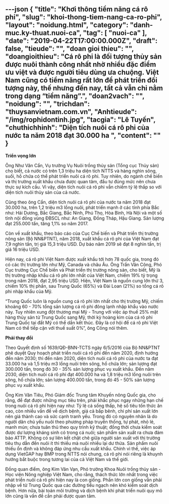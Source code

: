 ---json
{
    "title": "Khơi thông tiềm năng cá rô phi",
    "slug": "khoi-thong-tiem-nang-ca-ro-phi",
    "layout": "noidung.html",
    "category": "danh-muc.ky-thuat.nuoi-ca",
    "tag": [
        "nuoi-ca"
    ],
    "date": "2019-04-22T17:00:00.000Z",
    "draft": false,
    "tieude": "",
    "doan gioi thieu": "",
    "doangioithieu": "Cá rô phi là đối tượng thủy sản được nuôi thành công nhất nhờ nhiều đặc điểm ưu việt và được người tiêu dùng ưa chuộng. Việt Nam cũng có tiềm năng rất lớn để phát triển đối tượng này, thế nhưng đến nay, tất cả vẫn chỉ nằm trong dạng “tiềm năng”.",
    "doan2vach": "",
    "noidung": "",
    "trichdan": "thuysanvietnam.com.vn",
    "Anhtieude": "/img/rophidontinh.jpg",
    "tacgia": "Lê Tuyến",
    "chuthichhinh": "Diện tích nuôi cá rô phi của nước ta năm 2018 đạt 30.000 ha ",
    "__content__": ""
}
---
<p><strong>Triển vọng lớn</strong></p>

<p>&Ocirc;ng Như Văn Cẩn, Vụ trưởng Vụ Nu&ocirc;i trồng thủy sản (Tổng cục Thủy sản) cho biết, cả nước c&oacute; tr&ecirc;n 1,3 triệu ha diện t&iacute;ch NTTS v&agrave; h&agrave;ng ngh&igrave;n s&ocirc;ng, suối, hồ chứa c&oacute; thể ph&aacute;t triển nu&ocirc;i c&aacute; r&ocirc; phi. Tuy nhi&ecirc;n, do ng&agrave;nh chế biến v&agrave; thị trường xuất khẩu chưa được quan t&acirc;m, đầu tư đ&uacute;ng mức n&ecirc;n chưa thực sự k&iacute;ch cầu. V&igrave; vậy, diện t&iacute;ch nu&ocirc;i c&aacute; r&ocirc; phi vẫn chiếm tỷ lệ thấp so với diện t&iacute;ch nu&ocirc;i thủy sản của cả nước.</p>

<p>Cũng theo &ocirc;ng Cẩn, diện t&iacute;ch nu&ocirc;i c&aacute; r&ocirc; phi của nước ta năm 2018 đạt 30.000 ha, tr&ecirc;n 1,2 triệu m3 lồng nu&ocirc;i, ph&aacute;t triển mạnh ở c&aacute;c tỉnh ph&iacute;a Bắc như: Hải Dương, Bắc Giang, Bắc Ninh, Ph&uacute; Thọ, H&ograve;a B&igrave;nh, H&agrave; Nội v&agrave; một số tỉnh nội đồng v&ugrave;ng ĐBSCL như: An Giang, Đồng Th&aacute;p, Hậu Giang. Sản lượng đạt 255.000 tấn, tăng 1,1% so năm 2017.</p>

<p>C&ograve;n về xuất khẩu, theo b&aacute;o c&aacute;o của Cục Chế biến v&agrave; Ph&aacute;t triển thị trường n&ocirc;ng sản (Bộ NN&amp;PTNT), năm 2018, xuất khẩu c&aacute; r&ocirc; phi của Việt Nam đạt 7,9 ngh&igrave;n tấn, trị gi&aacute; 15,3 triệu USD. Dự b&aacute;o năm 2019 sẽ đạt 8 ngh&igrave;n tấn, trị gi&aacute; 16 triệu USD.</p>

<p>Hiện nay, c&aacute; r&ocirc; phi Việt Nam được xuất khẩu tới hơn 78 quốc gia, trong đ&oacute; c&oacute; c&aacute;c thị trường lớn như Mỹ, Canada v&agrave; ch&acirc;u &Acirc;u. &Ocirc;ng Trần Văn C&ocirc;ng, Ph&oacute; Cục trưởng Cục Chế biến v&agrave; Ph&aacute;t triển thị trường n&ocirc;ng sản, cho biết, Mỹ l&agrave; thị trường nhập khẩu c&aacute; r&ocirc; phi lớn nhất của Việt Nam, chiếm 19% tỷ trọng trong năm 2018, đạt 2,95 triệu USD. Hiện, Việt Nam l&agrave; nguồn cung lớn thứ 3, chiếm 10% thị phần, sau Trung Quốc (65%) v&agrave; Đ&agrave;i Loan (21%) so tổng c&aacute; r&ocirc; phi nhập khẩu của Mỹ.</p>

<p>&ldquo;Trung Quốc lu&ocirc;n l&agrave; nguồn cung c&aacute; r&ocirc; phi lớn nhất cho thị trường Mỹ, chiếm khoảng 60 - 70% tổng sản lượng c&aacute; r&ocirc; phi đ&ocirc;ng lạnh nhập khẩu v&agrave;o nước n&agrave;y. Tuy nhi&ecirc;n xung đột thương mại Mỹ - Trung với việc &aacute;p thuế 25% mặt h&agrave;ng thủy sản từ Trung Quốc sang Mỹ, thời kỳ ho&agrave;ng kim của c&aacute; r&ocirc; phi Trung Quốc tại đất Mỹ c&oacute; thể dần kết th&uacute;c. Đ&acirc;y l&agrave; cơ hội để c&aacute; r&ocirc; phi Việt Nam c&oacute; thể tiếp cận với thuế suất 0%&rdquo;, &ocirc;ng C&ocirc;ng n&oacute;i th&ecirc;m.</p>

<p><strong>Phải thay đổi</strong></p>

<p>Theo Quyết định số 1639/QĐ-BNN-TCTS ng&agrave;y 6/5/2016 của Bộ NN&amp;PTNT ph&ecirc; duyệt Quy hoạch ph&aacute;t triển nu&ocirc;i c&aacute; r&ocirc; phi đến năm 2020, định hướng đến năm 2030; th&igrave; đến năm 2020, diện t&iacute;ch nu&ocirc;i c&aacute; r&ocirc; phi của nước ta đạt 33.000 ha v&agrave; 1,5 triệu m3 lồng nu&ocirc;i tr&ecirc;n s&ocirc;ng, hồ chứa lớn; sản lượng đạt 300.000 tấn, trong đ&oacute; 30 - 35% sản lượng phục vụ xuất khẩu. Đến năm 2030, diện t&iacute;ch nu&ocirc;i c&aacute; r&ocirc; phi đạt 400.000 ha v&agrave; 1,8 triệu m3 lồng nu&ocirc;i tr&ecirc;n s&ocirc;ng, hồ chứa lớn; sản lượng 400.000 tấn, trong đ&oacute; 45 - 50% sản lượng phục vụ xuất khẩu.</p>

<p>&Ocirc;ng Kim Văn Ti&ecirc;u, Ph&oacute; Gi&aacute;m đốc Trung t&acirc;m Khuyến n&ocirc;ng Quốc gia, cho rằng, để đạt được những mục ti&ecirc;u tr&ecirc;n, phải khắc phục ngay những hạn chế trong nu&ocirc;i c&aacute; r&ocirc; phi hiện nay như: Tỷ lệ c&aacute; sống thấp, hệ số ti&ecirc;u tốn thức ăn cao, c&ograve;n nhiều vấn đề về dịch bệnh, gi&aacute; cả bấp b&ecirc;nh, chi ph&iacute; sản xuất lớn n&ecirc;n gi&aacute; th&agrave;nh cao v&agrave; sức cạnh tranh yếu. Trong đ&oacute; c&oacute; nguy&ecirc;n nh&acirc;n l&agrave; do người d&acirc;n chủ yếu nu&ocirc;i theo phương ph&aacute;p truyền thống, tự ph&aacute;t, nhỏ lẻ, manh m&uacute;n; chưa tu&acirc;n thủ theo quy tr&igrave;nh kỹ thuật; đồng thời chưa kiểm so&aacute;t được dư lượng kh&aacute;ng sinh c&oacute; trong c&aacute; nu&ocirc;i; sản phẩm sản xuất ra chưa đảm bảo ATTP. Kh&ocirc;ng c&oacute; sự li&ecirc;n kết chặt chẽ giữa người sản xuất với thị trường ti&ecirc;u thụ dẫn đến nu&ocirc;i &iacute;t th&igrave; thiếu m&agrave; nu&ocirc;i nhiều lại dư thừa. Sản phẩm nu&ocirc;i thiếu ổn định v&agrave; kh&ocirc;ng đ&aacute;p ứng nhu cầu xuất khẩu. Ch&iacute;nh v&igrave; thế, việc &aacute;p dụng VietGAP hay BMP trong NTTS n&oacute;i chung, c&aacute; r&ocirc; phi n&oacute;i ri&ecirc;ng l&agrave; khuynh hướng bắt buộc trong tương lai của cả Việt Nam v&agrave; thế giới.</p>

<p>Đồng quan điểm, &ocirc;ng Kim Văn Vạn, Ph&oacute; trưởng&nbsp;Khoa&nbsp;Nu&ocirc;i trồng&nbsp;thủy sản&nbsp;- Học viện N&ocirc;ng nghiệp Việt Nam, cho rằng, th&aacute;ch thức lớn nhất trong việc ph&aacute;t triển nu&ocirc;i c&aacute; r&ocirc; phi hiện nay l&agrave; con giống. Phần lớn con giống vẫn phải nhập về từ Trung Quốc qua c&aacute;c đường tiểu ngạch n&ecirc;n kh&oacute; kiểm so&aacute;t dịch bệnh. Hơn nữa, b&agrave;i to&aacute;n m&ocirc;i trường v&agrave; dịch bệnh khi ph&aacute;t triển nu&ocirc;i quy m&ocirc; lớn cũng l&agrave; vấn đề cần phải được quan t&acirc;m.</p>
